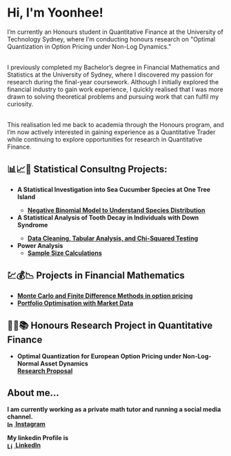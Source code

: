 <h1>Hi, I'm Yoonhee!</h1>

<p style="text-transform: none;"> 
  I’m currently an Honours student in Quantitative Finance at the University of Technology Sydney, where I’m conducting honours research on "Optimal Quantization in Option Pricing under Non-Log Dynamics."<br><br>

  I previously completed my Bachelor’s degree in Financial Mathematics and Statistics at the University of Sydney, where I discovered my passion for research during the final-year coursework. Although I initially explored the financial industry to gain work experience, I quickly realised that I was more drawn to solving theoretical problems and pursuing work that can fulfil my curiosity.<br><br>

  This realisation led me back to academia through the Honours program, and I’m now actively interested in gaining experience as a Quantitative Trader while continuing to explore opportunities for research in Quantitative Finance.
</p>

<h2>📊📈🧠 Statistical Consultng Projects:</h2>

- <b>A Statistical Investigation into Sea Cucumber   Species at One Tree Island
  - [Negative Binomial Model to Understand Species Distribution](https://github.com/yoonh07/Sea-Cucumber.git)
- <b>A Statistical Analysis of Tooth Decay in Individuals with Down Syndrome
  - [Data Cleaning, Tabular Analysis, and Chi-Squared Testing](https://github.com/joshmadakor1/4chan-Image-Analysis-Middleware-C964) <b><i></b></i>
- <b>Power Analysis</b>
  - [Sample Size Calculations](https://github.com/joshmadakor1/Sentinel-Lab)


<h2>💹💰📉  Projects in Financial Mathematics</h2>

- [Monte Carlo and Finite Difference Methods
in option pricing](https://www.youtube.com/watch?v=a83ASGn_V_s)
- [Portfolio Optimisation with Market Data](https://www.youtube.com/watch?v=uHy3oM7NnoU)

<h2>👨‍💻📚 Honours Research Project in Quantitative Finance</h2>
<ul>
  <li>
    <b>Optimal Quantization for European Option Pricing under Non-Log-Normal Asset Dynamics</b><br/>
    <a href="https://github.com/yoonh07/Sea-Cucumber.git" target="_blank">Research Proposal</a>
  </li>
</ul>

<h2> About me...</h2>

I am currently working as a private math tutor and running a social media channel.<br/>
<a href="https://www.instagram.com/joshmadakor/" target="_blank">
  <img src="https://cdn.jsdelivr.net/npm/simple-icons@v3/icons/instagram.svg" width="16px" alt="Instagram" style="vertical-align: middle;" />
</a> 
[Instagram](https://www.instagram.com/joshmadakor/)

My linkedin Profile is<br/>
<a href="https://www.linkedin.com/in/yoonheecha/" target="_blank">
  <img src="https://cdn.jsdelivr.net/npm/simple-icons@v3/icons/linkedin.svg" width="16px" alt="LinkedIn" style="vertical-align: middle;" />
</a> 
[LinkedIn](https://www.linkedin.com/in/yoonheecha)
